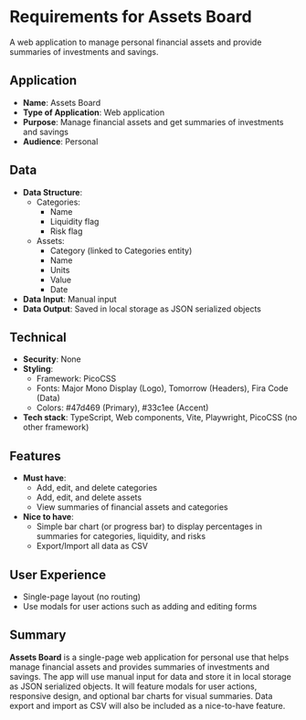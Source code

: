 # Requirements for Assets Board

A web application to manage personal financial assets and provide summaries of investments and savings.

## Application

- **Name**: Assets Board
- **Type of Application**: Web application
- **Purpose**: Manage financial assets and get summaries of investments and savings
- **Audience**: Personal

## Data

- **Data Structure**:
  - Categories:
    - Name
    - Liquidity flag
    - Risk flag
  - Assets:
    - Category (linked to Categories entity)
    - Name
    - Units
    - Value
    - Date
- **Data Input**: Manual input
- **Data Output**: Saved in local storage as JSON serialized objects

## Technical

- **Security**: None
- **Styling**:  
  - Framework: PicoCSS  
  - Fonts: Major Mono Display (Logo), Tomorrow (Headers), Fira Code (Data)  
  - Colors: #47d469 (Primary), #33c1ee (Accent)
- **Tech stack**: TypeScript, Web components, Vite, Playwright, PicoCSS (no other framework)

## Features

- **Must have**:
  - Add, edit, and delete categories
  - Add, edit, and delete assets
  - View summaries of financial assets and categories
- **Nice to have**:
  - Simple bar chart (or progress bar) to display percentages in summaries for categories, liquidity, and risks
  - Export/Import all data as CSV

## User Experience

- Single-page layout (no routing)
- Use modals for user actions such as adding and editing forms

## Summary

**Assets Board** is a single-page web application for personal use that helps manage financial assets and provides summaries of investments and savings. The app will use manual input for data and store it in local storage as JSON serialized objects. It will feature modals for user actions, responsive design, and optional bar charts for visual summaries. Data export and import as CSV will also be included as a nice-to-have feature.

